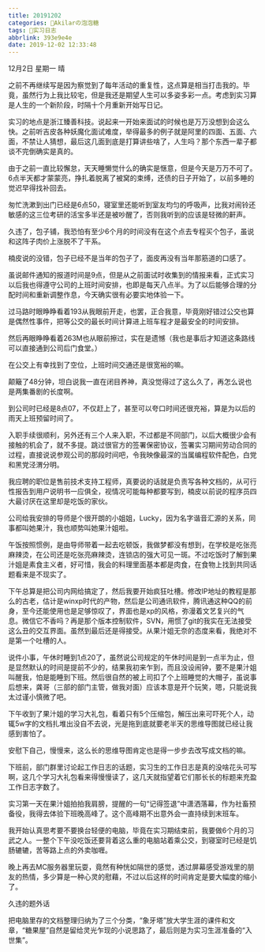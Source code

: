 ```yaml
---
title: 20191202
categories: 🍬Akilarの泡泡糖
tags: 💼实习日志
abbrlink: 393e9e4e
date: 2019-12-02 12:33:48
---
```


12月2日 星期一 晴

之前不再继续写是因为察觉到了每年活动的重复性，这点算是相当打击我的。毕竟，虽然行为上我比较宅，但是我还是期望人生可以多姿多彩一点。考虑到实习算是人生的一个新阶段，时隔十个月重新开始写日记。

实习的地点是浙江臻善科技。说起来一开始来面试的时候也是万万没想到会这么快。之前听吉皮各种妖魔化面试难度，举得最多的例子就是阿里的四面、五面、六面，不禁让人猜想，最后这几面到底是打算讲些啥了，人生吗？那个东西一辈子都谈不完倒确实是真的。

由于之前一直比较懈怠，天天睡懒觉什么的确实是惬意，但是今天是万万不可了。6点半天都才蒙蒙亮，挣扎着脱离了被窝的束缚，还债的日子开始了，以前多睡的觉迟早得找补回去。

匆忙洗漱到出门已经是6点50，寝室里还能听到室友均匀的呼吸声，比我对闹铃还敏感的这三位考研的活宝多半还是被吵醒了，否则我听到的应该是轻微的鼾声。

久违了，包子铺，我恐怕有至少6个月的时间没有在这个点去专程买个包子，虽说和这阵子肉价上涨脱不了干系。

楠皮说的没错，包子已经不是当年的包子了，面皮再没有当年那筋道的口感了。

虽说邮件通知的报道时间是9点，但是从之前面试时收集到的情报来看，正式实习以后我也得遵守公司的上班时间安排，也即是每天八点半。为了以后能够合理的分配时间和重新调整作息，今天确实很有必要实地体验一下。

过马路时眼睁睁看着193从我眼前开走，也罢，正合我意，毕竟刚好错过公交也算是偶然性事件，把等公交的最长时间计算进上班车程才是最安全的时间安排。

然后再眼睁睁看着263M也从眼前擦过，实在是遗憾（我也是事后才知道这条路线可以直接通到公司后门食堂。）

在公交上有幸找到了空位，上班时间交通还是很宽裕的嘛。

颠簸了48分钟，坦白说我一直在闭目养神，真没觉得过了这么久了，再怎么说也是两集番剧的长度啊。

到公司时已经是8点07，不仅赶上了，甚至可以夸口时间还很充裕，算是为以后的雨天上班预留时间了。

入职手续很顺利，另外还有三个人来入职，不过都是不同部门，以后大概很少会有接触的机会了，就不多提。跳过很官方的签署保密协议，签署实习期间劳动合同的过程，直接说说参观公司的那段时间吧，令我映像最深的当属编程软件配色，白党和黑党泾渭分明。

我应聘的职位是售前技术支持工程师，真要说的话就是负责写各种文档的，从可行性报告到用户说明书一应俱全，视情况可能每种都要写到，楠皮以前说的程序员四大最讨厌在这里却是吃饭的家伙。

公司给我安排的导师是个很开朗的小姐姐，Lucky，因为名字谐音汇源的关系，同事都叫她果汁，我也顺势叫她果汁姐啦。

午饭按照惯例，是由导师带着一起去吃顿饭，我做梦都没有想到，在学校是吃张亮麻辣烫，在公司还是吃张亮麻辣烫，连锁店的强大可见一斑。不过吃饭时了解到果汁姐是素食主义者，好可惜，我会的料理里面基本都是肉食，在食物上找到共同话题看来是不现实了。

下午总算是把公司内网给搞定了，然后我要开始疯狂吐槽。修改IP地址的教程是那么的古老，估计是winxp时代的产物，然后是公司通讯软件，腾讯通这种QQ的前身，至今还能使用也是足够惊叹了，界面也是xp的风格，弥漫着文艺复兴的气息。微信它不香吗？再是那个版本控制软件，SVN，用惯了git的我实在无法接受这么丑的交互界面。虽然到最后还是得接受。从果汁姐无奈的态度来看，我绝对不是第一个吐槽的人。

说件小事，午休时睡到1点20了，虽然说公司规定的午休时间是到一点半为止，但是显然默认的时间是提前不少的，结果我初来乍到，而且没设闹钟，要不是果汁姐叫醒我，怕是能睡到下班。然后很自然的被上司扣了个上班睡觉的大帽子，虽说事后想来，龚哥（三部的部门主管，做我对面）应该本意是开个玩笑，嗯，只能说我太过谨小慎微了吧。

下午收到了果汁姐的学习大礼包，看着只有5个压缩包，解压出来可吓死个人，动辄5w字的文档扎堆出没自不去说，光是拖到底就要老半天的思维导图就已经让我感到害怕了。

安慰下自己，慢慢来，这么长的思维导图肯定也是得一步步去改写成文档的嘛。

下班前，部门群里讨论起工作日志的话题，实习生的工作日志是真的没啥花头可写啊，这几个学习大礼包看来得慢慢读了，这几天就指望着它们那长长的标题来充盈工作日志字数了。

实习第一天在果汁姐拍拍我肩膀，提醒的一句“记得签退”中潇洒落幕，作为社畜预备役，我得去体验下班晚高峰了。这个高峰期不出意外会一直持续到末班车。

我开始认真思考要不要换台轻便的电脑，毕竟在实习期结束前，我要做6个月的习武之人。一整个下午没吃饭还要背着这么重的电脑站着乘公交，到寝室时已经是饥肠辘辘，苦等路上点的外卖咖喱。

晚上再去MC服务器里玩耍，竟然有种恍如隔世的感觉，透过屏幕感受游戏里的朋友的热情，多少算是一种心灵的慰藉，不过以后这样的时间肯定是要大幅度的缩小了。

久违的题外话

把电脑里存的文档整理归纳为了三个分类，“象牙塔”放大学生涯的课件和文章，“糖果屋”自然是留给灵光乍现的小说思路了，最后则是为实习生涯准备的“入世集”。
